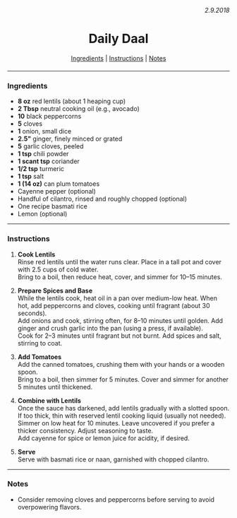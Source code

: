 <p align="right"><em>2.9.2018</em></p>

<h1 align="center">Daily Daal</h1>

<div align="center" style="margin-bottom: 20px;">
  <a href="#ingredients">Ingredients</a> | 
  <a href="#instructions">Instructions</a> | 
  <a href="#notes">Notes</a>
</div>

---

### Ingredients
- **8 oz** red lentils (about 1 heaping cup)
- **2 Tbsp** neutral cooking oil (e.g., avocado)
- **10** black peppercorns
- **5** cloves
- **1** onion, small dice
- **2.5"** ginger, finely minced or grated
- **5** garlic cloves, peeled
- **1 tsp** chili powder
- **1 scant tsp** coriander
- **1/2 tsp** turmeric
- **1 tsp** salt
- **1 (14 oz)** can plum tomatoes
- Cayenne pepper (optional)
- Handful of cilantro, rinsed and roughly chopped (optional)
- One recipe basmati rice
- Lemon (optional)

---

### Instructions

1. **Cook Lentils**  
   Rinse red lentils until the water runs clear. Place in a tall pot and cover with 2.5 cups of cold water.  
   Bring to a boil, then reduce heat, cover, and simmer for 10–15 minutes.

2. **Prepare Spices and Base**  
   While the lentils cook, heat oil in a pan over medium-low heat. When hot, add peppercorns and cloves, cooking until fragrant (about 30 seconds).  
   Add onions and cook, stirring often, for 8–10 minutes until golden. Add ginger and crush garlic into the pan (using a press, if available).  
   Cook for 2–3 minutes until fragrant but not burnt. Add spices and salt, stirring to coat.

3. **Add Tomatoes**  
   Add the canned tomatoes, crushing them with your hands or a wooden spoon.  
   Bring to a boil, then simmer for 5 minutes. Cover and simmer for another 5 minutes until thickened.

4. **Combine with Lentils**  
   Once the sauce has darkened, add lentils gradually with a slotted spoon. If too thick, thin with reserved lentil cooking liquid (usually not needed).  
   Simmer on low heat for 10 minutes. Leave uncovered if you prefer a thicker consistency. Adjust seasoning to taste.  
   Add cayenne for spice or lemon juice for acidity, if desired.

5. **Serve**  
   Serve with basmati rice or naan, garnished with chopped cilantro.

---

### Notes

- Consider removing cloves and peppercorns before serving to avoid overpowering flavors.
